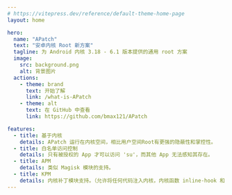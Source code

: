```yaml
---
# https://vitepress.dev/reference/default-theme-home-page
layout: home

hero:
  name: "APatch"
  text: "安卓内核 Root 新方案"
  tagline: 为 Android 内核 3.18 - 6.1 版本提供的通用 root 方案
  image:
    src: background.png
    alt: 背景图片
  actions:
    - theme: brand
      text: 开始了解
      link: /what-is-APatch
    - theme: alt
      text: 在 GitHub 中查看
      link: https://github.com/bmax121/APatch

features:
  - title: 基于内核
    details: APatch 运行在内核空间，相比用户空间Root有更强的隐蔽性和掌控性。
  - title: 白名单访问控制
    details: 只有被授权的 App 才可以访问 'su'，而其他 App 无法感知其存在。
  - title: APM
    details: 类似 Magisk 模块的支持。
  - title: KPM
    details: 内核补丁模块支持。（允许将任何代码注入内核，内核函数 inline-hook 和 syscall-table-hook 可用）
---
```



